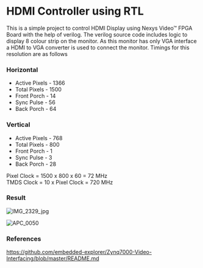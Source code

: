 # HDMI Controller using RTL


This is a simple project to control HDMI Display using Nexys Video™ FPGA Board with the help of verilog.
The verilog source code includes logic to display 8 colour strip on the monitor. 
As this monitor has only VGA interface a HDMI to VGA converter is used to connect the monitor.
Timings for this resolution are as follows

### Horizontal

* Active Pixels - 1366
* Total Pixels  - 1500
* Front Porch   - 14
* Sync Pulse    - 56
* Back Porch    - 64

### Vertical

* Active Pixels - 768
* Total Pixels  - 800
* Front Porch   - 1
* Sync Pulse    - 3
* Back Porch    - 28

Pixel Clock = 1500 x 800 x 60 = 72 MHz</br>
TMDS Clock = 10 x Pixel Clock = 720 MHz

### Result

![IMG_2329_jpg](https://user-images.githubusercontent.com/68816726/216078311-fa2a162c-5d3a-4669-9978-7b8be8abfcdf.JPG)

![APC_0050](https://user-images.githubusercontent.com/68816726/216081728-30481512-fc29-4fc9-9b3e-f6844e8a8b56.JPG)


### References

https://github.com/embedded-explorer/Zynq7000-Video-Interfacing/blob/master/README.md

